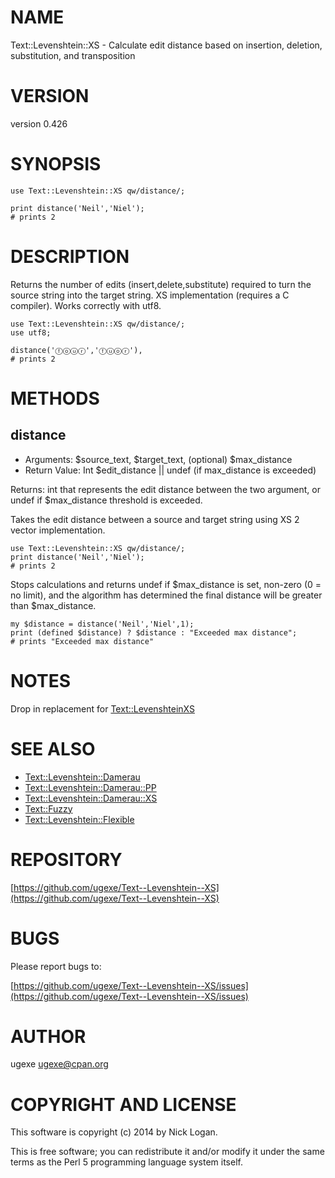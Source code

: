 # NAME

Text::Levenshtein::XS - Calculate edit distance based on insertion, deletion, substitution, and transposition

# VERSION

version 0.426

# SYNOPSIS

    use Text::Levenshtein::XS qw/distance/;

    print distance('Neil','Niel');
    # prints 2

# DESCRIPTION

Returns the number of edits (insert,delete,substitute) required to turn the source string into the target string. XS implementation (requires a C compiler). Works correctly with utf8.

    use Text::Levenshtein::XS qw/distance/;
    use utf8;

    distance('ⓕⓞⓤⓡ','ⓕⓤⓞⓡ'), 
    # prints 2

# METHODS

## distance

- Arguments: $source\_text, $target\_text, (optional) $max\_distance
- Return Value: Int $edit\_distance || undef (if max\_distance is exceeded)

Returns: int that represents the edit distance between the two argument, or undef if $max\_distance threshold is exceeded.

Takes the edit distance between a source and target string using XS 2 vector implementation.

    use Text::Levenshtein::XS qw/distance/;
    print distance('Neil','Niel');
    # prints 2

Stops calculations and returns undef if $max\_distance is set, non-zero (0 = no limit), and the algorithm has determined the final distance will be greater than $max\_distance.

    my $distance = distance('Neil','Niel',1);
    print (defined $distance) ? $distance : "Exceeded max distance";
    # prints "Exceeded max distance"

# NOTES

Drop in replacement for [Text::LevenshteinXS](https://metacpan.org/pod/Text::LevenshteinXS)

# SEE ALSO

- [Text::Levenshtein::Damerau](https://metacpan.org/pod/Text::Levenshtein::Damerau)
- [Text::Levenshtein::Damerau::PP](https://metacpan.org/pod/Text::Levenshtein::Damerau::PP)
- [Text::Levenshtein::Damerau::XS](https://metacpan.org/pod/Text::Levenshtein::Damerau::XS)
- [Text::Fuzzy](https://metacpan.org/pod/Text::Fuzzy)
- [Text::Levenshtein::Flexible](https://metacpan.org/pod/Text::Levenshtein::Flexible)

# REPOSITORY

[https://github.com/ugexe/Text--Levenshtein--XS](https://github.com/ugexe/Text--Levenshtein--XS)

# BUGS

Please report bugs to:

[https://github.com/ugexe/Text--Levenshtein--XS/issues](https://github.com/ugexe/Text--Levenshtein--XS/issues)

# AUTHOR

ugexe <ugexe@cpan.org>

# COPYRIGHT AND LICENSE

This software is copyright (c) 2014 by Nick Logan.

This is free software; you can redistribute it and/or modify it under
the same terms as the Perl 5 programming language system itself.
